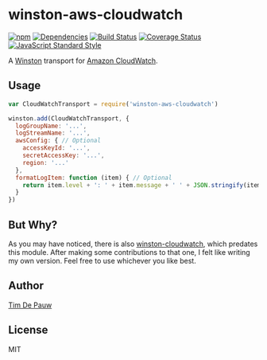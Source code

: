 # winston-aws-cloudwatch

[![npm](https://img.shields.io/npm/v/winston-aws-cloudwatch.svg)](https://www.npmjs.com/package/winston-aws-cloudwatch) [![Dependencies](https://img.shields.io/david/timdp/winston-aws-cloudwatch.svg)](https://david-dm.org/timdp/winston-aws-cloudwatch) [![Build Status](https://img.shields.io/travis/timdp/winston-aws-cloudwatch.svg)](https://travis-ci.org/timdp/winston-aws-cloudwatch) [![Coverage Status](https://img.shields.io/coveralls/timdp/winston-aws-cloudwatch.svg)](https://coveralls.io/r/timdp/winston-aws-cloudwatch) [![JavaScript Standard Style](https://img.shields.io/badge/code%20style-standard-brightgreen.svg)](https://github.com/feross/standard)

A [Winston](https://www.npmjs.com/package/winston) transport for
[Amazon CloudWatch](https://aws.amazon.com/cloudwatch/).

## Usage

```js
var CloudWatchTransport = require('winston-aws-cloudwatch')

winston.add(CloudWatchTransport, {
  logGroupName: '...',
  logStreamName: '...',
  awsConfig: { // Optional
    accessKeyId: '...',
    secretAccessKey: '...',
    region: '...'
  },
  formatLogItem: function (item) { // Optional
    return item.level + ': ' + item.message + ' ' + JSON.stringify(item.meta)
  }
})
```

## But Why?

As you may have noticed, there is also
[winston-cloudwatch](https://www.npmjs.com/package/winston-cloudwatch), which
predates this module. After making some contributions to that one, I felt like
writing my own version. Feel free to use whichever you like best.

## Author

[Tim De Pauw](https://tmdpw.eu/)

## License

MIT
